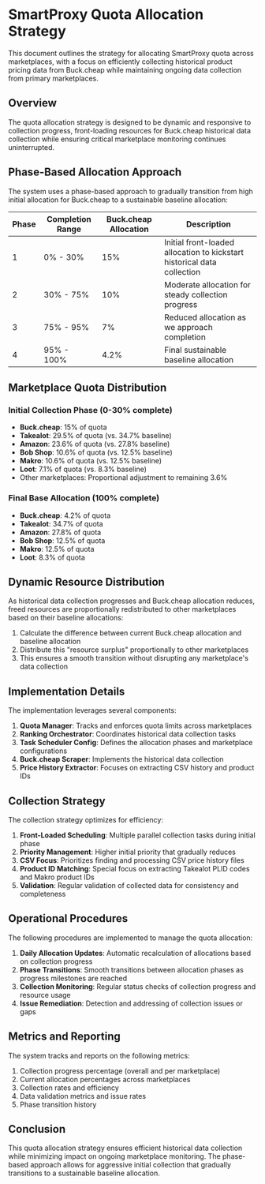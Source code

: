 # SmartProxy Quota Allocation Strategy

This document outlines the strategy for allocating SmartProxy quota across marketplaces, with a focus on efficiently collecting historical product pricing data from Buck.cheap while maintaining ongoing data collection from primary marketplaces.

## Overview

The quota allocation strategy is designed to be dynamic and responsive to collection progress, front-loading resources for Buck.cheap historical data collection while ensuring critical marketplace monitoring continues uninterrupted.

## Phase-Based Allocation Approach

The system uses a phase-based approach to gradually transition from high initial allocation for Buck.cheap to a sustainable baseline allocation:

| Phase | Completion Range | Buck.cheap Allocation | Description                                                             |
| ----- | ---------------- | --------------------- | ----------------------------------------------------------------------- |
| 1     | 0% - 30%         | 15%                   | Initial front-loaded allocation to kickstart historical data collection |
| 2     | 30% - 75%        | 10%                   | Moderate allocation for steady collection progress                      |
| 3     | 75% - 95%        | 7%                    | Reduced allocation as we approach completion                            |
| 4     | 95% - 100%       | 4.2%                  | Final sustainable baseline allocation                                   |

## Marketplace Quota Distribution

### Initial Collection Phase (0-30% complete)

- **Buck.cheap**: 15% of quota
- **Takealot**: 29.5% of quota (vs. 34.7% baseline)
- **Amazon**: 23.6% of quota (vs. 27.8% baseline)
- **Bob Shop**: 10.6% of quota (vs. 12.5% baseline)
- **Makro**: 10.6% of quota (vs. 12.5% baseline)
- **Loot**: 7.1% of quota (vs. 8.3% baseline)
- Other marketplaces: Proportional adjustment to remaining 3.6%

### Final Base Allocation (100% complete)

- **Buck.cheap**: 4.2% of quota
- **Takealot**: 34.7% of quota
- **Amazon**: 27.8% of quota
- **Bob Shop**: 12.5% of quota
- **Makro**: 12.5% of quota
- **Loot**: 8.3% of quota

## Dynamic Resource Distribution

As historical data collection progresses and Buck.cheap allocation reduces, freed resources are proportionally redistributed to other marketplaces based on their baseline allocations:

1. Calculate the difference between current Buck.cheap allocation and baseline allocation
2. Distribute this "resource surplus" proportionally to other marketplaces
3. This ensures a smooth transition without disrupting any marketplace's data collection

## Implementation Details

The implementation leverages several components:

1. **Quota Manager**: Tracks and enforces quota limits across marketplaces
2. **Ranking Orchestrator**: Coordinates historical data collection tasks
3. **Task Scheduler Config**: Defines the allocation phases and marketplace configurations
4. **Buck.cheap Scraper**: Implements the historical data collection
5. **Price History Extractor**: Focuses on extracting CSV history and product IDs

## Collection Strategy

The collection strategy optimizes for efficiency:

1. **Front-Loaded Scheduling**: Multiple parallel collection tasks during initial phase
2. **Priority Management**: Higher initial priority that gradually reduces
3. **CSV Focus**: Prioritizes finding and processing CSV price history files
4. **Product ID Matching**: Special focus on extracting Takealot PLID codes and Makro product IDs
5. **Validation**: Regular validation of collected data for consistency and completeness

## Operational Procedures

The following procedures are implemented to manage the quota allocation:

1. **Daily Allocation Updates**: Automatic recalculation of allocations based on collection progress
2. **Phase Transitions**: Smooth transitions between allocation phases as progress milestones are reached
3. **Collection Monitoring**: Regular status checks of collection progress and resource usage
4. **Issue Remediation**: Detection and addressing of collection issues or gaps

## Metrics and Reporting

The system tracks and reports on the following metrics:

1. Collection progress percentage (overall and per marketplace)
2. Current allocation percentages across marketplaces
3. Collection rates and efficiency
4. Data validation metrics and issue rates
5. Phase transition history

## Conclusion

This quota allocation strategy ensures efficient historical data collection while minimizing impact on ongoing marketplace monitoring. The phase-based approach allows for aggressive initial collection that gradually transitions to a sustainable baseline allocation.
